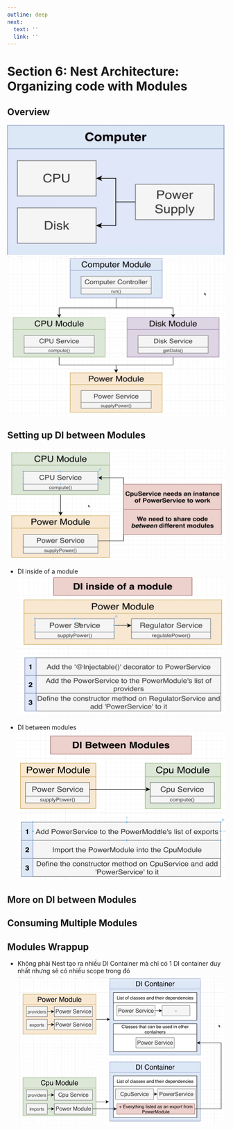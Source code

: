 ```yaml
---
outline: deep
next:
  text: ''
  link: ''
---
```


# Section 6: Nest Architecture: Organizing code with Modules

## Overview 
![alt text](img/image-12.png)
![alt text](img/image-13.png)

## Setting up DI between Modules
![alt text](img/image-14.png)

  - DI inside of a module
  ![alt text](img/image-15.png)

  - DI between modules
  ![alt text](img/image-16.png)

## More on DI between Modules
## Consuming Multiple Modules
## Modules Wrappup
  - Không phải Nest tạo ra nhiều DI Container mà chỉ có 1 DI container duy nhất nhưng sẽ có nhiều scope trong đó
![DI container](img/image-17.png)